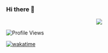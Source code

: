 ### Hi there 👋

<p align="center">
<img src="https://github-readme-stats.vercel.app/api?username=Mazgagzam&show_icons=true&&theme=tokyonight" />
</p>

![Profile Views](https://hits.seeyoufarm.com/api/count/incr/badge.svg?url=https://github.com/Mazgagzam/&title=Profile%20Views)

[![wakatime](https://wakatime.com/badge/user/018e4238-1c60-41c8-82e8-2438628f7a3b.svg)](https://wakatime.com/@018e4238-1c60-41c8-82e8-2438628f7a3b)
<!--
**Mazgagzam/Mazgagzam** is a ✨ _special_ ✨ repository because its `README.md` (this file) appears on your GitHub profile.

Here are some ideas to get you started:

- 🔭 I’m currently working on ...
- 🌱 I’m currently learning ...
- 👯 I’m looking to collaborate on ...
- 🤔 I’m looking for help with ...
- 💬 Ask me about ...
- 📫 How to reach me: ...
- 😄 Pronouns: ...
- ⚡ Fun fact: ...
-->

